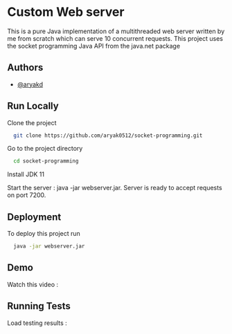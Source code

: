 
# Custom Web server

This is a pure Java implementation of a multithreaded web server written by me from scratch which can serve 10 concurrent requests. This project uses the socket programming Java API from the java.net package


## Authors

- [@aryakd](https://www.github.com/octokatherine)


## Run Locally

Clone the project

```bash
  git clone https://github.com/aryak0512/socket-programming.git
```

Go to the project directory

```bash
  cd socket-programming
```

Install JDK 11

Start the server : java -jar webserver.jar. Server is ready to accept requests on port 7200.



## Deployment

To deploy this project run

```bash
  java -jar webserver.jar
```


## Demo

Watch this video :


## Running Tests

Load testing results :


